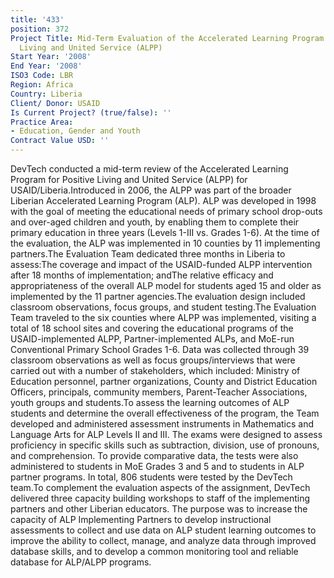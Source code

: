 ```yaml
---
title: '433'
position: 372
Project Title: Mid-Term Evaluation of the Accelerated Learning Program for Positive
  Living and United Service (ALPP)
Start Year: '2008'
End Year: '2008'
ISO3 Code: LBR
Region: Africa
Country: Liberia
Client/ Donor: USAID
Is Current Project? (true/false): ''
Practice Area:
- Education, Gender and Youth
Contract Value USD: ''
---
```


DevTech conducted a mid-term review of the Accelerated Learning Program for Positive Living and United Service (ALPP) for USAID/Liberia.Introduced in 2006, the ALPP was part of the broader Liberian Accelerated Learning Program (ALP).  ALP was developed in 1998 with the goal of meeting the educational needs of primary school drop-outs and over-aged children and youth, by enabling them to complete their primary education in three years (Levels 1-III vs. Grades 1-6). At the time of the evaluation, the ALP was implemented in 10 counties by 11 implementing partners.The Evaluation Team dedicated three months in Liberia to assess:The coverage and impact of the USAID-funded ALPP intervention after 18 months of implementation; andThe relative efficacy and appropriateness of the overall ALP model for students aged 15 and older as implemented by the 11 partner agencies.The evaluation design included classroom observations, focus groups, and student testing.The Evaluation Team traveled to the six counties where ALPP was implemented, visiting a total of 18 school sites and covering the educational programs of the USAID-implemented ALPP, Partner-implemented ALPs, and MoE-run Conventional Primary School Grades 1-6. Data was collected through 39 classroom observations as well as focus groups/interviews that were carried out with a number of stakeholders, which included: Ministry of Education personnel, partner organizations, County and District Education Officers, principals, community members, Parent-Teacher Associations, youth groups and students.To assess the learning outcomes of ALP students and determine the overall effectiveness of the program, the Team developed and administered assessment instruments in Mathematics and Language Arts for ALP Levels II and III. The exams were designed to assess proficiency in specific skills such as subtraction, division, use of pronouns, and comprehension. To provide comparative data, the tests were also administered to students in MoE Grades 3 and 5 and to students in ALP partner programs. In total, 806 students were tested by the DevTech team.To complement the evaluation aspects of the assignment, DevTech delivered three capacity building workshops to staff of the implementing partners and other Liberian educators.  The purpose was to increase the capacity of ALP Implementing Partners to develop instructional assessments to collect and use data on ALP student learning outcomes to improve the ability to collect, manage, and analyze data through improved database skills, and to develop a common monitoring tool and reliable database for ALP/ALPP programs.